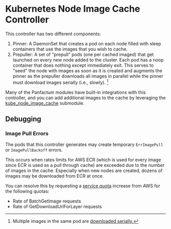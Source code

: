 # Kubernetes Node Image Cache Controller

This controller has two different components:

1. Pinner: A DaemonSet that creates a pod on each node filled with sleep containers that use the images that you wish to cache.
1. Prepuller: A set of "prepull" pods (one per cached imaged) that get launched on every new node added to the cluster. Each pod
has a noop container that does nothing except immediately exit. This serves to "seed" the node with images as soon as it is created
and augments the pinner as the prepuller downloads all images in parallel while the pinner must download images serially (i.e., slowly). [^1]

[^1]: Multiple images in the same pod are [downloaded serially.](https://kubernetes.io/docs/concepts/containers/images/#serial-and-parallel-image-pulls)

Many of the Panfactum modules have built-in integrations with this controller, and you can add additional
images to the cache by leveraging the [kube_node_image_cache](/docs/main/reference/infrastructure-modules/submodule/kubernetes/kube_node_image_cache) submodule.

## Debugging

### Image Pull Errors

The pods that this controller generates may create temporary `ErrImagePull` or `ImagePullBackoff` errors. 

This occurs when rates limits for AWS ECR (which is used for every image since ECR is used as a pull through cache) are exceeded due
to the number of images in the cache. Especially when new nodes are created, dozens of images may be downloaded from ECR
at once.

You can resolve this by requesting a [service quota](https://docs.aws.amazon.com/AmazonECR/latest/userguide/service-quotas.html) increase from AWS
for the following quotas:

- Rate of BatchGetImage requests
- Rate of GetDownloadUrlForLayer requests